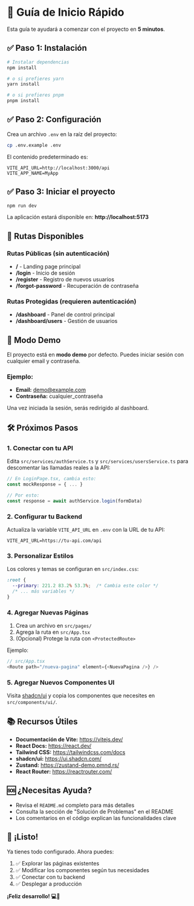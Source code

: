 # 🚀 Guía de Inicio Rápido

Esta guía te ayudará a comenzar con el proyecto en **5 minutos**.

## ✅ Paso 1: Instalación

```bash
# Instalar dependencias
npm install

# o si prefieres yarn
yarn install

# o si prefieres pnpm
pnpm install
```

## ✅ Paso 2: Configuración

Crea un archivo `.env` en la raíz del proyecto:

```bash
cp .env.example .env
```

El contenido predeterminado es:

```env
VITE_API_URL=http://localhost:3000/api
VITE_APP_NAME=MyApp
```

## ✅ Paso 3: Iniciar el proyecto

```bash
npm run dev
```

La aplicación estará disponible en: **http://localhost:5173**

## 🎯 Rutas Disponibles

### Rutas Públicas (sin autenticación)

- **/** - Landing page principal
- **/login** - Inicio de sesión
- **/register** - Registro de nuevos usuarios
- **/forgot-password** - Recuperación de contraseña

### Rutas Protegidas (requieren autenticación)

- **/dashboard** - Panel de control principal
- **/dashboard/users** - Gestión de usuarios

## 🔐 Modo Demo

El proyecto está en **modo demo** por defecto. Puedes iniciar sesión con cualquier email y contraseña.

### Ejemplo:
- **Email:** demo@example.com
- **Contraseña:** cualquier_contraseña

Una vez iniciada la sesión, serás redirigido al dashboard.

## 🛠️ Próximos Pasos

### 1. Conectar con tu API

Edita `src/services/authService.ts` y `src/services/usersService.ts` para descomentar las llamadas reales a la API:

```typescript
// En LoginPage.tsx, cambia esto:
const mockResponse = { ... }

// Por esto:
const response = await authService.login(formData)
```

### 2. Configurar tu Backend

Actualiza la variable `VITE_API_URL` en `.env` con la URL de tu API:

```env
VITE_API_URL=https://tu-api.com/api
```

### 3. Personalizar Estilos

Los colores y temas se configuran en `src/index.css`:

```css
:root {
  --primary: 221.2 83.2% 53.3%;  /* Cambia este color */
  /* ... más variables */
}
```

### 4. Agregar Nuevas Páginas

1. Crea un archivo en `src/pages/`
2. Agrega la ruta en `src/App.tsx`
3. (Opcional) Protege la ruta con `<ProtectedRoute>`

Ejemplo:

```typescript
// src/App.tsx
<Route path="/nueva-pagina" element={<NuevaPagina />} />
```

### 5. Agregar Nuevos Componentes UI

Visita [shadcn/ui](https://ui.shadcn.com/) y copia los componentes que necesites en `src/components/ui/`.

## 📚 Recursos Útiles

- **Documentación de Vite:** https://vitejs.dev/
- **React Docs:** https://react.dev/
- **Tailwind CSS:** https://tailwindcss.com/docs
- **shadcn/ui:** https://ui.shadcn.com/
- **Zustand:** https://zustand-demo.pmnd.rs/
- **React Router:** https://reactrouter.com/

## 🆘 ¿Necesitas Ayuda?

- Revisa el `README.md` completo para más detalles
- Consulta la sección de "Solución de Problemas" en el README
- Los comentarios en el código explican las funcionalidades clave

## 🎉 ¡Listo!

Ya tienes todo configurado. Ahora puedes:

1. ✅ Explorar las páginas existentes
2. ✅ Modificar los componentes según tus necesidades
3. ✅ Conectar con tu backend
4. ✅ Desplegar a producción

**¡Feliz desarrollo! 💻🚀**

